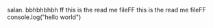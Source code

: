 salan. bbhbhbhbh
ff
this is the read me fileFF
this is the read me fileFF
console.log("hello world")
